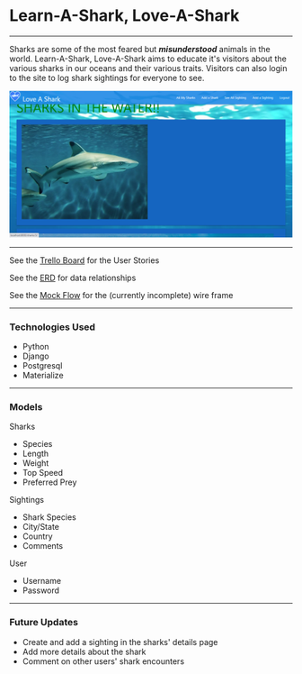 # Learn-A-Shark, Love-A-Shark

___

Sharks are some of the most feared but ***misunderstood*** animals in the world. Learn-A-Shark, Love-A-Shark aims to educate it's visitors about the various sharks in our oceans and their various traits. Visitors can also login to the site to log shark sightings for everyone to see. 

![Sharks!](/sharkapp/static/images/Screenshot%202022-07-30%20074349.png 'Website Preview')

___

See the [Trello Board](https://trello.com/b/h1TtgW5l/love-a-shark) for the User Stories

See the [ERD](https://docs.google.com/drawings/d/1iPmIpZ20rTbi9ZVByykQO4yqv5pkML4wK_Hj_atMcHY/edit) for data relationships

See the [Mock Flow](https://wireframepro.mockflow.com/editor.jsp?editor=on&publicid=Me1761963a77310f1305c219b19ffb98a1658292117836&perm=Create&projectid=MO8r91ETWnb&spaceid=MWHzypDTWnb&ptitle=Untitled&bgcolor=white&category=web&pcompany=C1409ddefb2ab4e6c9ddb753392a41d47#/page/dcf2f2c1960f4a17af0fe65c3ebda439) for the (currently incomplete) wire frame

___

### Technologies Used

* Python
* Django
* Postgresql
* Materialize

___

### Models

Sharks
- Species
- Length
- Weight
- Top Speed
- Preferred Prey

Sightings
- Shark Species
- City/State
- Country
- Comments

User
- Username
- Password

___

### Future Updates

- Create and add a sighting in the sharks' details page
- Add more details about the shark
- Comment on other users' shark encounters